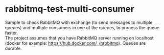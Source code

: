 # rabbitmq-test-multi-consumer
Sample to check RabbitMQ with exchange (to send messages to multiple queues) and multiple consumers in one of the queues, to process the queue faster.    
The project assumes that you have RabbitMQ server running on localhost (docker for example: https://hub.docker.com/_/rabbitmq). Queues are durable.
